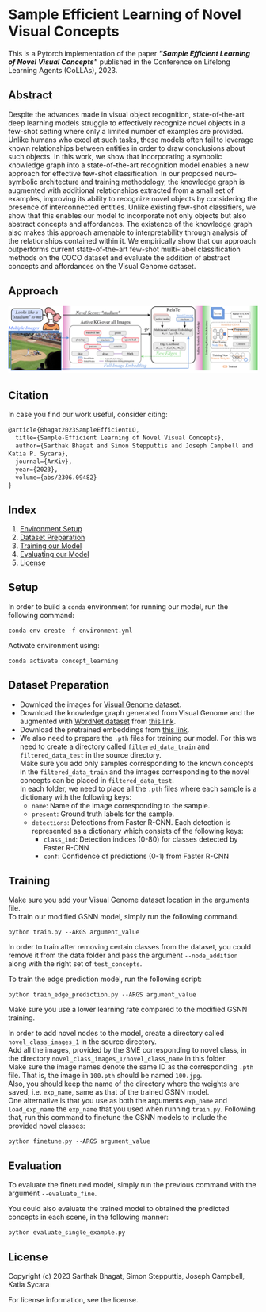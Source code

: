 # Sample Efficient Learning of Novel Visual Concepts

This is a Pytorch implementation of the paper <b><i>"Sample Efficient Learning of Novel Visual Concepts"</b></i> published in the Conference on Lifelong Learning Agents (CoLLAs), 2023.

## Abstract

Despite the advances made in visual object recognition, state-of-the-art deep learning models struggle to effectively recognize novel objects in a few-shot setting where only a limited number of examples are provided. Unlike humans who excel at such tasks, these models often fail to leverage known relationships between entities in order to draw conclusions about such objects. In this work, we show that incorporating a symbolic knowledge graph into a state-of-the-art recognition model enables a new approach for effective few-shot classification. In our proposed neuro-symbolic architecture and training methodology, the knowledge graph is augmented with additional relationships extracted from a small set of examples, improving its ability to recognize novel objects by considering the presence of interconnected entities. Unlike existing few-shot classifiers, we show that this enables our model to incorporate not only objects but also abstract concepts and affordances. The existence of the knowledge graph also makes this approach amenable to interpretability through analysis of the relationships contained within it. We empirically show that our approach outperforms current state-of-the-art few-shot multi-label classification methods on the COCO dataset and evaluate the addition of abstract concepts and affordances on the Visual Genome dataset. 

## Approach

![Approach Figure](images/RelaTe.png)

## Citation

In case you find our work useful, consider citing:
```
@article{Bhagat2023SampleEfficientLO,
  title={Sample-Efficient Learning of Novel Visual Concepts},
  author={Sarthak Bhagat and Simon Stepputtis and Joseph Campbell and Katia P. Sycara},
  journal={ArXiv},
  year={2023},
  volume={abs/2306.09482}
}
```

## Index

1. [Environment Setup](#setup)
2. [Dataset Preparation](#dataset-preparation)
3. [Training our Model](#training)
4. [Evaluating our Model](#evaluation)
5. [License](#license)

## Setup

In order to build a ```conda``` environment for running our model, run the following command:
```
conda env create -f environment.yml
```

Activate environment using:
```
conda activate concept_learning
```

## Dataset Preparation

* Download the images for <a href="http://visualgenome.org/">Visual Genome dataset</a>. <br>
* Download the knowledge graph generated from Visual Genome and the augmented with <a href="https://wordnet.princeton.edu/">WordNet dataset</a> from <a href="https://drive.google.com/file/d/12qZD6LWI0xVSnKsQCBG7ehYhCeZB6LGC/view?usp=sharing">this link</a>. <br>
* Download the pretrained embeddings from <a href="https://drive.google.com/drive/folders/1IG0WQL6rtmNW1PMntz464_d5v0NDT49b?usp=sharing">this link</a>.
* We also need to prepare the ```.pth``` files for training our model. For this we need to create a directory called ```filtered_data_train``` and ```filtered_data_test``` in the source directory. <br>
Make sure you add only samples corresponding to the known concepts in the ```filtered_data_train``` and the images corresponding to the novel concepts can be placed in ```filtered_data_test```.<br>
In each folder, we need to place all the ```.pth``` files where each sample is a dictionary with the following keys:<br>
    - ```name```: Name of the image corresponding to the sample.<br>
    - ```present```: Ground truth labels for the sample.
    - ```detections```: Detections from Faster R-CNN. Each detection is represented as a dictionary which consists of the following keys:
        - ```class_ind```: Detection indices (0-80) for classes detected by Faster R-CNN
        - ```conf```: Confidence of predictions (0-1) from Faster R-CNN

## Training

Make sure you add your Visual Genome dataset location in the arguments file. <br> 
To train our modified GSNN model, simply run the following command.

```
python train.py --ARGS argument_value
```
In order to train after removing certain classes from the dataset, you could remove it from the data folder and pass the argument ```--node_addition``` along with the right set of ```test_concepts```.

To train the edge prediction model, run the following script:
```
python train_edge_prediction.py --ARGS argument_value
```
Make sure you use a lower learning rate compared to the modified GSNN training.

In order to add novel nodes to the model, create a directory called ```novel_class_images_1``` in the source directory.<br>
Add all the images, provided by the SME corresponding to novel class, in the directory ```novel_class_images_1/novel_class_name``` in this folder.<br>
Make sure the image names denote the same ID as the corresponding ```.pth``` file. That is, the image in ```100.pth``` should be named ```100.jpg```. <br>
Also, you should keep the name of the directory where the weights are saved, i.e. ```exp_name```, same as that of the trained GSNN model.<br>
One alternative is that you use as both the arguments ```exp_name``` and ```load_exp_name``` the ```exp_name``` that you used when running ```train.py```.
Following that, run this command to finetune the GSNN models to include the provided novel classes:

```
python finetune.py --ARGS argument_value
```

## Evaluation

To evaluate the finetuned model, simply run the previous command with the argument ```--evaluate_fine```.

You could also evaluate the trained model to obtained the predicted concepts in each scene, in the following manner:

```
python evaluate_single_example.py
```

## License

Copyright (c) 2023 Sarthak Bhagat, Simon Stepputtis, Joseph Campbell, Katia Sycara

For license information, see the license.